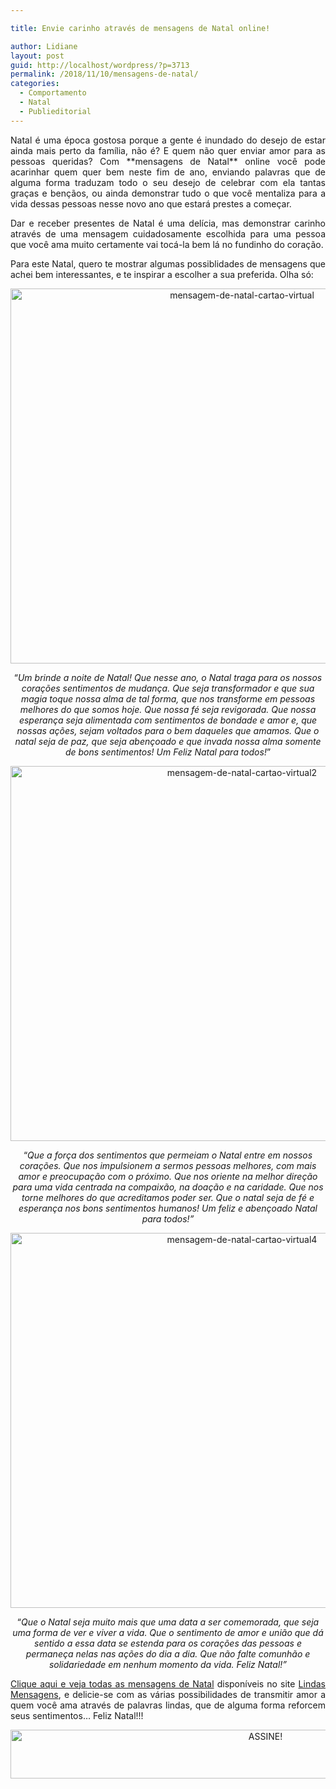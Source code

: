 ```yaml
---

title: Envie carinho através de mensagens de Natal online!

author: Lidiane
layout: post
guid: http://localhost/wordpress/?p=3713
permalink: /2018/11/10/mensagens-de-natal/
categories:
  - Comportamento
  - Natal
  - Publieditorial
---
```

<p align="justify">
  Natal é uma época gostosa porque a gente é inundado do desejo de estar ainda mais perto da família, não é? E quem não quer enviar amor para as pessoas queridas? Com **mensagens de Natal** online você pode acarinhar quem quer bem neste fim de ano, enviando palavras que de alguma forma traduzam todo o seu desejo de celebrar com ela tantas graças e bençãos, ou ainda demonstrar tudo o que você mentaliza para a vida dessas pessoas nesse novo ano que estará prestes a começar.
</p>

<p align="justify">
  Dar e receber presentes de Natal é uma delícia, mas demonstrar carinho através de uma mensagem cuidadosamente escolhida para uma pessoa que você ama muito certamente vai tocá-la bem lá no fundinho do coração.
</p>

<p align="justify">
  Para este Natal, quero te mostrar algumas possiblidades de mensagens que achei bem interessantes, e te inspirar a escolher a sua preferida. Olha só:
</p>

<p align="center">
  <img class="alignnone size-full wp-image-13353" src="http://www.trololodemulher.com.br/blog/wp-content/uploads/2016/12/MENSAGEM-DE-NATAL-CARTÃO-VIRTUAL.jpg" alt="mensagem-de-natal-cartao-virtual" width="725" height="600" />
</p>

<p align="center">
  “<em>Um brinde a noite de Natal! Que nesse ano, o Natal traga para os nossos corações sentimentos de mudança. Que seja transformador e que sua magia toque nossa alma de tal forma, que nos transforme em pessoas melhores do que somos hoje. Que nossa fé seja revigorada. Que nossa esperança seja alimentada com sentimentos de bondade e amor e, que nossas ações, sejam voltados para o bem daqueles que amamos. Que o natal seja de paz, que seja abençoado e que invada nossa alma somente de bons sentimentos! Um Feliz Natal para todos!</em>”
</p>

<p align="center">
  <img class="alignnone size-full wp-image-13354" src="http://www.trololodemulher.com.br/blog/wp-content/uploads/2016/12/MENSAGEM-DE-NATAL-CARTÃO-VIRTUAL2.jpg" alt="mensagem-de-natal-cartao-virtual2" width="725" height="600" />
</p>

<p align="center">
  “<em>Que a força dos sentimentos que permeiam o Natal entre em nossos corações. Que nos impulsionem a sermos pessoas melhores, com mais amor e preocupação com o próximo. Que nos oriente na melhor direção para uma vida centrada na compaixão, na doação e na caridade. Que nos torne melhores do que acreditamos poder ser. Que o natal seja de fé e esperança nos bons sentimentos humanos! Um feliz e abençoado Natal para todos!”</em>
</p>

<p align="center">
  <img class="alignnone size-full wp-image-13355" src="http://www.trololodemulher.com.br/blog/wp-content/uploads/2016/12/MENSAGEM-DE-NATAL-CARTÃO-VIRTUAL4.jpg" alt="mensagem-de-natal-cartao-virtual4" width="725" height="600" />
</p>

<p align="center">
  “<em>Que o Natal seja muito mais que uma data a ser comemorada, que seja uma forma de ver e viver a vida. Que o sentimento de amor e união que dá sentido a essa data se estenda para os corações das pessoas e permaneça nelas nas ações do dia a dia. Que não falte comunhão e solidariedade em nenhum momento da vida. Feliz Natal!”</em>
</p>

<p align="justify">
  <a href="http://www.lindasmensagens.com.br/natal/" target="_blank">Clique aqui e veja todas as mensagens de Natal</a> disponíveis no site <a href="http://www.lindasmensagens.com.br/" target="_blank">Lindas Mensagens</a>, e delicie-se com as várias possibilidades de transmitir amor a quem você ama através de palavras lindas, que de alguma forma reforcem seus sentimentos… Feliz Natal!!!
</p>

<p align="center">
  <a href="http://feedburner.google.com/fb/a/mailverify?uri=blogbichafemea&loc=pt_BR" target="_blank"><img class="alignnone size-full wp-image-10439" src="http://www.trololodemulher.com.br/blog/wp-content/uploads/2014/09/ASSINE.png" alt="ASSINE!" width="800" height="78" /></a>
</p>

&nbsp;

&nbsp;